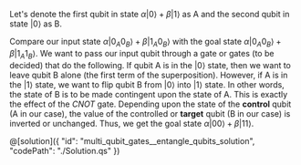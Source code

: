 Let's denote the first qubit in state $\alpha |0\rangle + \beta |1\rangle$ as A and the second qubit in state $|0\rangle$ as B.

Compare our input state $\alpha |0_A0_B\rangle + \beta |1_A0_B\rangle$ with the goal state $\alpha |0_A0_B\rangle + \beta |1_A1_B\rangle$. 
We want to pass our input qubit through a gate or gates (to be decided) that do the following. If qubit A is in the $|0\rangle$ state, then we want to leave qubit B alone (the first term of the superposition). 
However, if A is in the $|1\rangle$ state, we want to flip qubit B from $|0\rangle$ into $|1\rangle$ state. In other words, the state of B is to be made contingent upon the state of A. 
This is exactly the effect of the $CNOT$ gate. Depending upon the state of the **control** qubit (A in our case), the value of the controlled or **target** qubit (B in our case) is inverted or unchanged. Thus, we get the goal state $\alpha |00\rangle + \beta |11\rangle$.  

@[solution]({
    "id": "multi_qubit_gates__entangle_qubits_solution",
    "codePath": "./Solution.qs"
})
